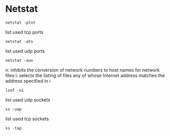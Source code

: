 # Netstat

```
netstat -plnt
```

list used tcp ports
```
netstat -atn
```

list used udp ports
```
netstat -aun
```

n: inhibits  the  conversion of network numbers to host names for network files
i: selects the listing of files any of whose Internet address matches the address specified in i
```
lsof -ni
```

list used udp sockets
```
ss -uap
```

list used tcp sockets
```
ss -tap
```

